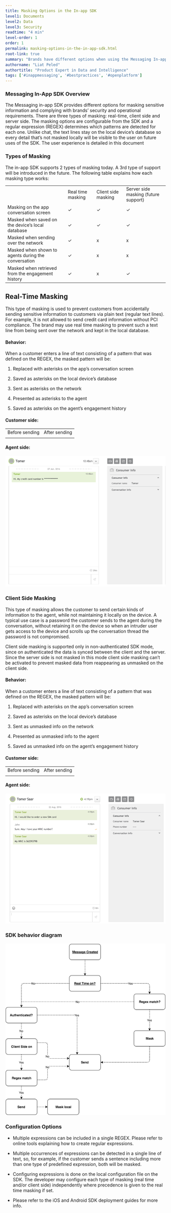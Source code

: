 ```yaml
---
title: Masking Options in the In-app SDK
level1: Documents
level2: Data
level3: Security
readtime: "4 min"
level-order: 1
order: 1
permalink: masking-options-in-the-in-app-sdk.html
root-link: true
summary: "Brands have different options when using the Messaging In-app SDK for masking sensitive information and complying with security and operational requirements."
authorname: "Liat Peled"
authortitle: "Product Expert in Data and Intelligence"
tags: ['#inappmessaging', '#bestpractices', '#openplatform']
---
```


### Messaging In-App SDK Overview

The Messaging in-app SDK provides different options for masking sensitive information and complying with brands’ security and operational requirements. There are three types of masking: real-time, client side and server side. The masking options are configurable from the SDK and a regular expression (REGEX) determines which patterns are detected for each one. Unlike chat, the text lines stay on the local device’s database so every detail that’s not masked locally will be visible to the user on future uses of the SDK. The user experience is detailed in this document

### Types of Masking

The in-app SDK supports 2 types of masking today. A 3rd type of support will be introduced in the future. The following table explains how each masking type works:

<table>
 <tr>
 <td></td>
 <td>Real time masking</td>
 <td>Client side masking</td>
 <td>Server side masking
(future support)</td>
 </tr>
 <tr>
 <td>Masking on the app conversation screen</td>
 <td>✓</td>
 <td>✓</td>
 <td>✓</td>
 </tr>
 <tr>
 <td>Masked when saved on the device’s local database</td>
 <td>✓</td>
 <td>✓</td>
 <td>✓</td>
 </tr>
 <tr>
 <td>Masked when sending over the network</td>
 <td>✓</td>
 <td>x</td>
 <td>x</td>
 </tr>
 <tr>
 <td>Masked when shown to agents during the conversation</td>
 <td>✓</td>
 <td>x</td>
 <td>x</td>
 </tr>
 <tr>
 <td>Masked when retrieved from the engagement history</td>
 <td>✓</td>
 <td>x</td>
 <td>✓</td>
 </tr>
</table>


## Real-Time Masking

This type of masking is used to prevent customers from accidentally sending sensitive information to customers via plain text (regular text lines). For example, it is not allowed to send credit card information without PCI compliance. The brand may use real time masking to prevent such a text line from being sent over the network and kept in the local database.

#### Behavior:

When a customer enters a line of text consisting of a pattern that was defined on the REGEX, the masked pattern will be:

1. Replaced with asterisks on the app’s conversation screen

2. Saved as asterisks on the local device’s database

3. Sent as asterisks on the network

4. Presented as asterisks to the agent

5. Saved as asterisks on the agent’s engagement history

#### Customer side:

<table>
 <tr>
 <td>Before sending</td>
 <td>After sending</td>
 </tr>
 <tr>
 <td><a href="img/before-screenshot-client-side.png"></a> </td>
 <td><a href="img/after-screenshot-client-side.png"></a>
 </td>
 </tr>
</table>


#### Agent side:

![messaging screenshot](img/message-screenshot-0.png)

### Client Side Masking

This type of masking allows the customer to send certain kinds of information to the agent, while not maintaining it locally on the device. A typical use case is a password the customer sends to the agent during the conversation, without retaining it on the device so when an intruder user gets access to the device and scrolls up the conversation thread the password is not compromised.

Client side masking is supported only in non-authenticated SDK mode, since on authenticated the data is synced between the client and the server. Since the server side is not masked in this mode client side masking can’t be activated to prevent masked data from reappearing as unmasked on the client side.

#### Behavior:

When a customer enters a line of text consisting of a pattern that was defined on the REGEX, the masked pattern will be:

1. Replaced with asterisks on the app’s conversation screen

2. Saved as asterisks on the local device’s database

3. Sent as unmasked info on the network

4. Presented as unmasked info to the agent

5. Saved as unmasked info on the agent’s engagement history

#### Customer side:

<table>
 <tr>
 <td>Before sending</td>
 <td>After sending</td>
 </tr>
 <tr>
 <td><a href="img/before-screenshot-agent-side.png"></a> </td>
 <td><a href="img/after-screenshot-agent-side.png"></a>
 </td>
 </tr>
</table>


#### Agent side:

![messaging screenshot](img/message-sceenshot-1.png)

### SDK behavior diagram

![messaging diagram flow](img/message-flow-2.png)

### Configuration Options

* Multiple expressions can be included in a single REGEX. Please refer to online tools explaining how to create regular expressions.

* Multiple occurrences of expressions can be detected in a single line of text, so, for example, if the customer sends a sentence including more than one type of predefined expression, both will be masked.

* Configuring expressions is done on the local configuration file on the SDK. The developer may configure each type of masking (real time and/or client side) independently where precedence is given to the real time masking if set.

* Please refer to the iOS and Android SDK deployment guides for more info.
